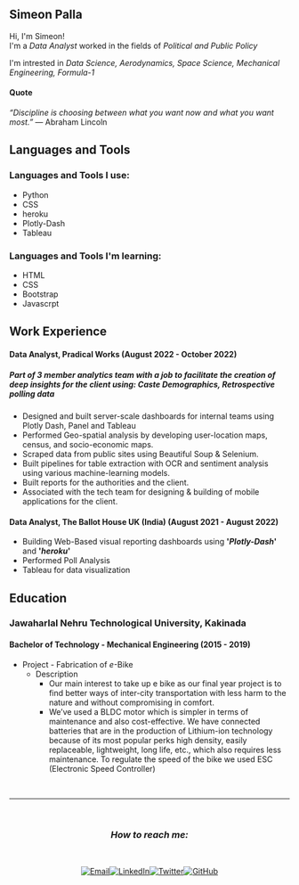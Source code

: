 ## Simeon Palla

Hi, I'm Simeon!
<br>
I'm a _Data Analyst_ worked in the fields of _Political and Public Policy_

I'm intrested in _Data Science, Aerodynamics, Space Science, Mechanical Engineering, Formula-1_

#### Quote

_“Discipline is choosing between what you want now and what you want most.”_ — Abraham Lincoln


## Languages and Tools
### Languages and Tools I use:
* Python
* CSS
* heroku
* Plotly-Dash
* Tableau
### Languages and Tools I'm learning:
* HTML
* CSS
* Bootstrap
* Javascrpt
## Work Experience

#### Data Analyst, Pradical Works (August 2022 - October 2022)
##### Part of 3 member analytics team with a job to facilitate the creation of deep insights for the client using: Caste Demographics, Retrospective polling data
* Designed and built server-scale dashboards for internal teams using Plotly Dash, Panel and Tableau
* Performed Geo-spatial analysis by developing user-location maps, census, and socio-economic maps.
* Scraped data from public sites using Beautiful Soup & Selenium.
* Built pipelines for table extraction with OCR and sentiment analysis using various machine-learning models.
* Built reports for the authorities and the client.
* Associated with the tech team for designing & building of mobile applications for the client.


#### Data Analyst, The Ballot House UK (India) (August 2021 - August 2022)
* Building Web-Based visual reporting dashboards  using **'_Plotly-Dash_'** and **'_heroku_'**
* Performed Poll Analysis
* Tableau for data visualization

## Education

### Jawaharlal Nehru Technological University, Kakinada

#### Bachelor of Technology - Mechanical Engineering (2015 - 2019)

* Project - Fabrication of _e_-Bike
  * Description
    * Our main interest to take up e bike as our final year project
      is to find better ways of inter-city transportation with less
      harm to the nature and without compromising in comfort.
    * We’ve used a BLDC motor which is simpler in terms of
      maintenance and also cost-effective. We have connected
      batteries that are in the production of Lithium-ion
      technology because of its most popular perks high density,
      easily replaceable, lightweight, long life, etc., which also
      requires less maintenance. To regulate the speed of the
      bike we used ESC (Electronic Speed Controller)
      
<br>
<hr>
<br>

<h3 align="center"><i> How to reach me: </i></h3><br>

 <p align="center"><a href="mailto:simeonpalla@gmail.com" target="_blank"><img src="https://img.shields.io/badge/-Gmail-c14438?style=flat-square&logo=Gmail&logoColor=white" alt="Email"></a><a href="https://www.linkedin.com/in/simeon-palla/" target="_blank"><img src="https://img.shields.io/badge/LinkedIn-%230077B5.svg?&style=flat-square&logo=linkedin&logoColor=white" alt="LinkedIn"></a><a href="https://twitter.com/simeon_palla" target="_blank"><img src="https://img.shields.io/badge/-Twitter-1ca0f1?style=flat-square&labelColor=1ca0f1&logo=twitter&logoColor=white" alt="Twitter"></a><a href="https://github.com/simeonpalla" target="_blank"><img src="https://img.shields.io/badge/-GitHub-181717?style=flat-square&logo=github" alt="GitHub"></a></p>


<!---
simeonpalla/simeonpalla is a ✨ special ✨ repository because its `README.md` (this file) appears on your GitHub profile.
You can click the Preview link to take a look at your changes.
--->
